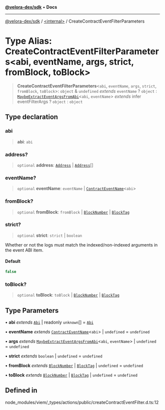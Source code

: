 [**@velora-dex/sdk**](../../README.md) • **Docs**

***

[@velora-dex/sdk](../../globals.md) / [\<internal\>](../README.md) / CreateContractEventFilterParameters

# Type Alias: CreateContractEventFilterParameters\<abi, eventName, args, strict, fromBlock, toBlock\>

> **CreateContractEventFilterParameters**\<`abi`, `eventName`, `args`, `strict`, `fromBlock`, `toBlock`\>: `object` & `undefined` *extends* `eventName` ? `object` : [`MaybeExtractEventArgsFromAbi`](MaybeExtractEventArgsFromAbi.md)\<`abi`, `eventName`\> *extends* infer eventFilterArgs ? `object` : `object`

## Type declaration

### abi

> **abi**: `abi`

### address?

> `optional` **address**: [`Address`](Address.md) \| [`Address`](Address.md)[]

### eventName?

> `optional` **eventName**: `eventName` \| [`ContractEventName`](ContractEventName.md)\<`abi`\>

### fromBlock?

> `optional` **fromBlock**: `fromBlock` \| [`BlockNumber`](BlockNumber.md) \| [`BlockTag`](BlockTag.md)

### strict?

> `optional` **strict**: `strict` \| `boolean`

Whether or not the logs must match the indexed/non-indexed arguments in the event ABI item.

#### Default

```ts
false
```

### toBlock?

> `optional` **toBlock**: `toBlock` \| [`BlockNumber`](BlockNumber.md) \| [`BlockTag`](BlockTag.md)

## Type Parameters

• **abi** *extends* [`Abi`](Abi.md) \| readonly `unknown`[] = [`Abi`](Abi.md)

• **eventName** *extends* [`ContractEventName`](ContractEventName.md)\<`abi`\> \| `undefined` = `undefined`

• **args** *extends* [`MaybeExtractEventArgsFromAbi`](MaybeExtractEventArgsFromAbi.md)\<`abi`, `eventName`\> \| `undefined` = `undefined`

• **strict** *extends* `boolean` \| `undefined` = `undefined`

• **fromBlock** *extends* [`BlockNumber`](BlockNumber.md) \| [`BlockTag`](BlockTag.md) \| `undefined` = `undefined`

• **toBlock** *extends* [`BlockNumber`](BlockNumber.md) \| [`BlockTag`](BlockTag.md) \| `undefined` = `undefined`

## Defined in

node\_modules/viem/\_types/actions/public/createContractEventFilter.d.ts:12
